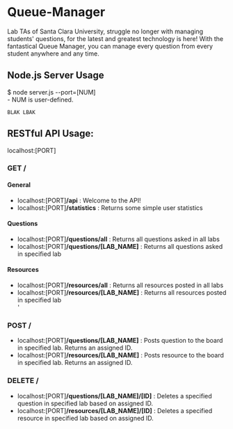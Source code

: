 # Queue-Manager
Lab TAs of Santa Clara University, struggle no longer with managing students' questions, for the latest and greatest technology is here! With the fantastical Queue Manager, you can manage every question from every student anywhere and any time.

## Node.js Server Usage
$ node server.js --port=[NUM]<br>
    - NUM is user-defined.

    BLAK LBAK

## RESTful API Usage:
localhost:[PORT]<br>
### GET /  
#### General
- localhost:[PORT]**/api**                  : Welcome to the API! <br>
- localhost:[PORT]**/statistics**           : Returns some simple user statistics <br>

#### Questions
- localhost:[PORT]**/questions/all**        : Returns all questions asked in all labs <br>
- localhost:[PORT]**/questions/[LAB_NAME]** : Returns all questions asked in specified lab <br>

#### Resources
- localhost:[PORT]**/resources/all**        : Returns all resources posted in all labs <br>
- localhost:[PORT]**/resources/[LAB_NAME]** : Returns all resources posted in specified lab <br>'

### POST /  
- localhost:[PORT]**/questions/[LAB_NAME]** : Posts question to the board in specified lab. Returns an assigned ID. <br>
- localhost:[PORT]**/resources/[LAB_NAME]** : Posts resource to the board in specified lab. Returns an assigned ID. <br>

### DELETE /
- localhost:[PORT]**/questions/[LAB_NAME]/[ID]** : Deletes a specified question in specified lab based on assigned ID.<br>
- localhost:[PORT]**/resources/[LAB_NAME]/[ID]** : Deletes a specified resource in specified lab based on assigned ID.<br>



